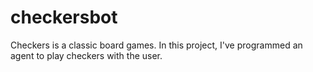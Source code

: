 # checkersbot
Checkers is a classic board games. In this project, I've programmed an agent to play checkers with the user. 
